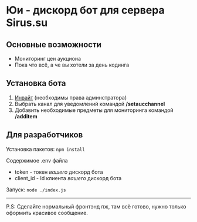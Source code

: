 
# Юи - дискорд бот для сервера Sirus.su

## Основные возможности

- Мониторинг цен аукциона
- Пока что всё, а че вы хотели за день кодинга

## Установка бота

1) [Инвайт](https://discord.com/api/oauth2/authorize?client_id=1048561255989919795&permissions=8&scope=bot%20applications.commands) (необходимы права админстратора)
2) Выбрать канал для уведомлений командой **/setaucchannel**
3) Добавить необходимые предметы для мониторинга командой **/additem**

## Для разработчиков

Установка пакетов: `npm install`

Содержимое .env файла

- token - токен *вашего* дискорд бота
- client_id - Id клиента *вашего* дискорд бота

Запуск: `node ./index.js`

---

P.S: Сделайте нормальный фронтэнд пж, там всё готово, нужно только оформить красивое сообщение.
